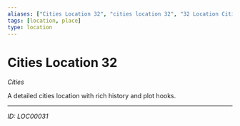 ```yaml
---
aliases: ["Cities Location 32", "cities location 32", "32 Location Cities"]
tags: [location, place]
type: location
---
```


# Cities Location 32

*Cities*

A detailed cities location with rich history and plot hooks.

---
*ID: LOC00031*